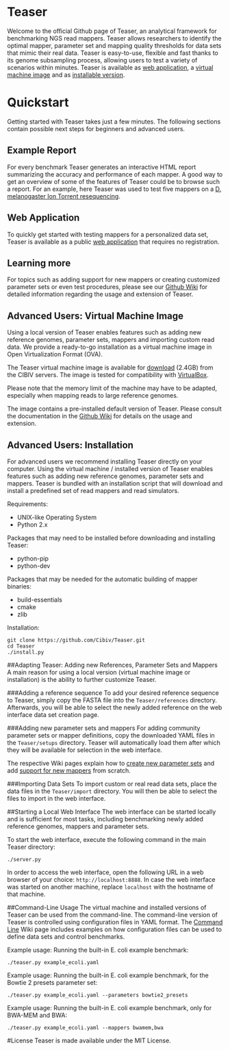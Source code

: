 # Teaser
Welcome to the official Github page of Teaser, an analytical framework for benchmarking NGS read mappers. Teaser allows researchers to identify the optimal mapper, parameter set and mapping quality thresholds for data sets that mimic their real data. Teaser is easy-to-use, flexible and fast thanks to its genome subsampling process, allowing users to test a variety of scenarios within minutes. Teaser is available as [web application](http://teaser.cibiv.univie.ac.at), a [virtual machine image](https://github.com/Cibiv/Teaser#advanced-users-virtual-machine-image) and as [installable version](https://github.com/Cibiv/Teaser#advanced-users-installation).

# Quickstart
Getting started with Teaser takes just a few minutes. The following sections contain possible next steps for beginners and advanced users.

## Example Report
For every benchmark Teaser generates an interactive HTML report summarizing the accuracy and performance of each mapper. A good way to get an overview of some of the features of Teaser could be to browse such a report. For an example, here Teaser was used to test five mappers on a [D. melanogaster Ion Torrent resequencing](http://teaser.cibiv.univie.ac.at/static/dataset_gallery/D3_n.html).

## Web Application
To quickly get started with testing mappers for a personalized data set, Teaser is available as a public [web application](http://teaser.cibiv.univie.ac.at) that requires no registration.

## Learning more
For topics such as adding support for new mappers or creating customized parameter sets or even test procedures, please see our [Github Wiki](https://github.com/Cibiv/Teaser/wiki) for detailed information regarding the usage and extension of Teaser.

## Advanced Users: Virtual Machine Image
Using a local version of Teaser enables features such as adding new reference genomes, parameter sets, mappers and importing custom read data. We provide a ready-to-go installation as a virtual machine image in Open Virtualization Format (OVA).

The Teaser virtual machine image is available for [download](http://www.cibiv.at/software/teaser/Teaser_current.ova) (2.4GB) from the CIBIV servers. The image is tested for compatibility with [VirtualBox](https://www.virtualbox.org/).

Please note that the memory limit of the machine may have to be adapted, especially when mapping reads to large reference genomes.

The image contains a pre-installed default version of Teaser. Please consult the documentation in the [Github Wiki](https://github.com/Cibiv/Teaser/wiki) for details on the usage and extension.

## Advanced Users: Installation
For advanced users we recommend installing Teaser directly on your computer. Using the virtual machine / installed version of Teaser enables features such as adding new reference genomes, parameter sets and mappers. Teaser is bundled with an installation script that will download and install a predefined set of read mappers and read simulators.

Requirements:
* UNIX-like Operating System
* Python 2.x

Packages that may need to be installed before downloading and installing Teaser:
* python-pip
* python-dev

Packages that may be needed for the automatic building of mapper binaries:
* build-essentials
* cmake
* zlib

Installation:
```
git clone https://github.com/Cibiv/Teaser.git
cd Teaser
./install.py
```

##Adapting Teaser: Adding new References, Parameter Sets and Mappers
A main reason for using a local version (virtual machine image or installation) is the ability to further customize Teaser.

###Adding a reference sequence
To add your desired reference sequence to Teaser, simply copy the FASTA file into the `Teaser/references` directory. Afterwards, you will be able to select the newly added reference on the web interface data set creation page.

###Adding new parameter sets and mappers
For adding community parameter sets or mapper definitions, copy the downloaded YAML files in the `Teaser/setups` directory. Teaser will automatically load them after which they will be available for selection in the web interface.

The respective Wiki pages explain how to [create new parameter sets](https://github.com/Cibiv/Teaser/wiki/Mapper-Parameters) and add [support for new mappers](https://github.com/Cibiv/Teaser/wiki/Mappers) from scratch.

###Importing Data Sets
To import custom or real read data sets, place the data files in the `Teaser/import` directory. You will then be able to select the files to import in the web interface.

##Starting a Local Web Interface
The web interface can be started locally and is sufficient for most tasks, including benchmarking newly added reference genomes, mappers and parameter sets.

To start the web interface, execute the following command in the main Teaser directory:
```
./server.py
```

In order to access the web interface, open the following URL in a web browser of your choice: `http://localhost:8888`. In case the web interface was started on another machine, replace `localhost` with the hostname of that machine.

##Command-Line Usage
The virtual machine and installed versions of Teaser can be used from the command-line. The command-line version of Teaser is controlled using configuration files in YAML format. The [Command Line](https://github.com/Cibiv/Teaser/wiki/Command-Line) Wiki page includes examples on how configuration files can be used to define data sets and control benchmarks.

Example usage: Running the built-in E. coli example benchmark:
```
./teaser.py example_ecoli.yaml
```

Example usage: Running the built-in E. coli example benchmark, for the Bowtie 2 presets parameter set:
```
./teaser.py example_ecoli.yaml --parameters bowtie2_presets
```

Example usage: Running the built-in E. coli example benchmark, only for BWA-MEM and BWA:
```
./teaser.py example_ecoli.yaml --mappers bwamem,bwa
```

#License
Teaser is made available under the MIT License.
